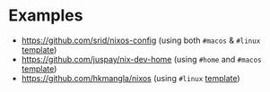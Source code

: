 # Examples

- <https://github.com/srid/nixos-config> (using both `#macos` & `#linux` [template](templates.md))
- <https://github.com/juspay/nix-dev-home> (using `#home` and `#macos` [template](templates.md))
- <https://github.com/hkmangla/nixos> (using `#linux` [template](templates.md))
